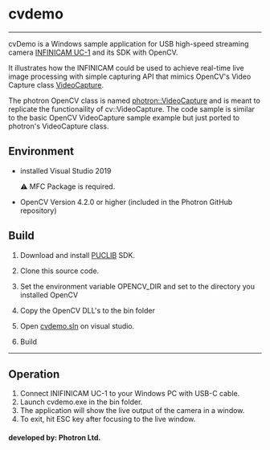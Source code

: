 # cvdemo


<hr>

cvDemo is a Windows sample application for USB high-speed streaming camera [INFINICAM UC-1](https://www.photron.co.jp/products/hsvcam/infinicam/) and its SDK with OpenCV.

It illustrates how the INFINICAM could be used to achieve real-time live image processing with simple capturing API that mimics OpenCV's Video Capture class [VideoCapture](https://docs.opencv.org/3.4/d8/dfe/classcv_1_1VideoCapture.html).

The photron OpenCV class is named [photron::VideoCapture](../../inc/VideoCapture.h) and is meant to replicate the functionaility of cv::VideoCapture. The code sample is similar to the basic OpenCV VideoCapture sample example but just ported to photron's VideoCapture class. 


## Environment
* installed Visual Studio 2019

    :warning: MFC Package is required.

* OpenCV Version 4.2.0 or higher (included in the Photron GitHub repository)

## Build
1. Download and install [PUCLIB](https://www.photron.co.jp/products/hsvcam/infinicam/tech.html) SDK.

2. Clone this source code.

3. Set the environment variable OPENCV_DIR and set to the directory you installed OpenCV

4. Copy the OpenCV DLL's to the bin folder
   
5. Open [cvdemo.sln](./cvdemo.sln) on visual studio.

6. Build

------------

## Operation

1. Connect INIFINICAM UC-1 to your Windows PC with USB-C cable.
2. Launch cvdemo.exe in the bin folder.
3. The application will show the live output of the camera in a window.
4. To exit, hit ESC key after focusing to the live window.


#### developed by: Photron Ltd.
